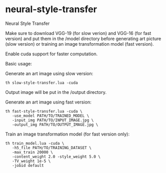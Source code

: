 # neural-style-transfer
Neural Style Transfer

Make sure to download VGG-19 (for slow verion) and VGG-16 (for fast version) and put them in the /model directory
before generating art picture (slow version) or training an image transformation model (fast version).

Enable cuda support for faster computation.

Basic usage:

Generate an art image using slow version:

    th slow-style-transfer.lua -cuda 
 
  Output image will be put in the /output directory.
  
Generate an art image using fast version:

    th fast-style-transfer.lua -cuda \
       -use_model PATH/TO/TRAINED_MODEL \ 
       -input_img PATH/TO/INPUT_IMAGE.jpg \
       -output_img PATH/TO/OUTPUT_IMAGE.jpg \
  
Train an image transformation model (for fast version only):

    th train_model.lua -cuda \ 
       -h5_file PATH/TO/TRAINING_DATASET \
       -max_train 20000 \
       -content_weight 2.0 -style_weight 5.0 \ 
       -TV_weight 1e-5 \
       -jobid default 
